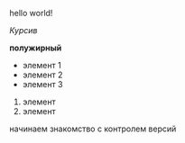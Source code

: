 hello world!

*Курсив*

**полужирный**

* элемент 1
* элемент 2
* элемент 3

1. элемент
2. элемент

начинаем знакомство с контролем версий